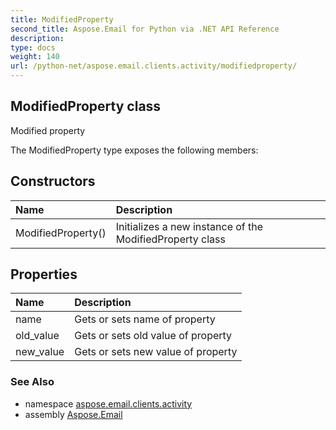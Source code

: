 ```yaml
---
title: ModifiedProperty
second_title: Aspose.Email for Python via .NET API Reference
description: 
type: docs
weight: 140
url: /python-net/aspose.email.clients.activity/modifiedproperty/
---
```


## ModifiedProperty class

Modified property

The ModifiedProperty type exposes the following members:
## Constructors
| Name | Description |
| :- | :- |
|ModifiedProperty()|Initializes a new instance of the ModifiedProperty class|
## Properties
| Name | Description |
| :- | :- |
|name|Gets or sets name of property|
|old_value|Gets or sets old value of property|
|new_value|Gets or sets new value of property|

### See Also

* namespace [aspose.email.clients.activity](/python-net/aspose.email.clients.activity/)
* assembly [Aspose.Email](/python-net/)

